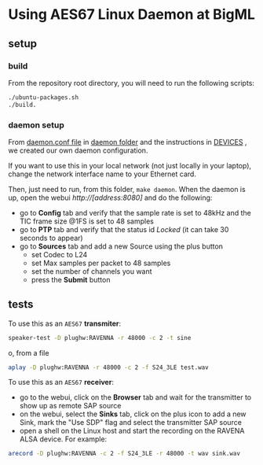 # Using AES67 Linux Daemon at BigML

## setup
### build
From the repository root directory, you will need to run the following
scripts:

``` bash
./ubuntu-packages.sh
./build.
```

### daemon setup
From [daemon.conf file](../daemon/daemon.conf) in [daemon
folder](../daemon) and the instructions in [DEVICES](../DEVICES.md) ,
we created our own daemon configuration.

If you want to use this in your local network (not just locally in
your laptop), change the network interface name to your Ethernet card.

Then, just need to run, from this folder, `make daemon`.  When the
daemon is up, open the webui *http://[address:8080]* and do the
following:

- go to **Config** tab and verify that the sample rate is set to 48kHz
  and the TIC frame size @1FS is set to 48 samples
- go to **PTP** tab and verify that the status id *Locked* (it can
  take 30 seconds to appear)
- go to **Sources** tab and add a new Source using the plus button
    * set Codec to L24
    * set Max samples per packet to 48 samples
	* set the number of channels you want
    * press the **Submit** button


## tests
To use this as an `AES67` **transmiter**:

```bash
speaker-test -D plughw:RAVENNA -r 48000 -c 2 -t sine
```

o, from a file

```bash
aplay -D plughw:RAVENNA -r 48000 -c 2 -f S24_3LE test.wav
```

To use this as an `AES67` **receiver**:

- go to the webui, click on the **Browser** tab and wait for the
  transmitter to show up as remote SAP source
- on the webui, select the **Sinks** tab, click on the plus icon to
   add a new Sink, mark the "Use SDP" flag and select the transmitter
   SAP source
- open a shell on the Linux host and start the recording on the RAVENA
  ALSA device. For example:

```bash
arecord -D plughw:RAVENNA -c 2 -f S24_3LE -r 48000 -t wav sink.wav
```
